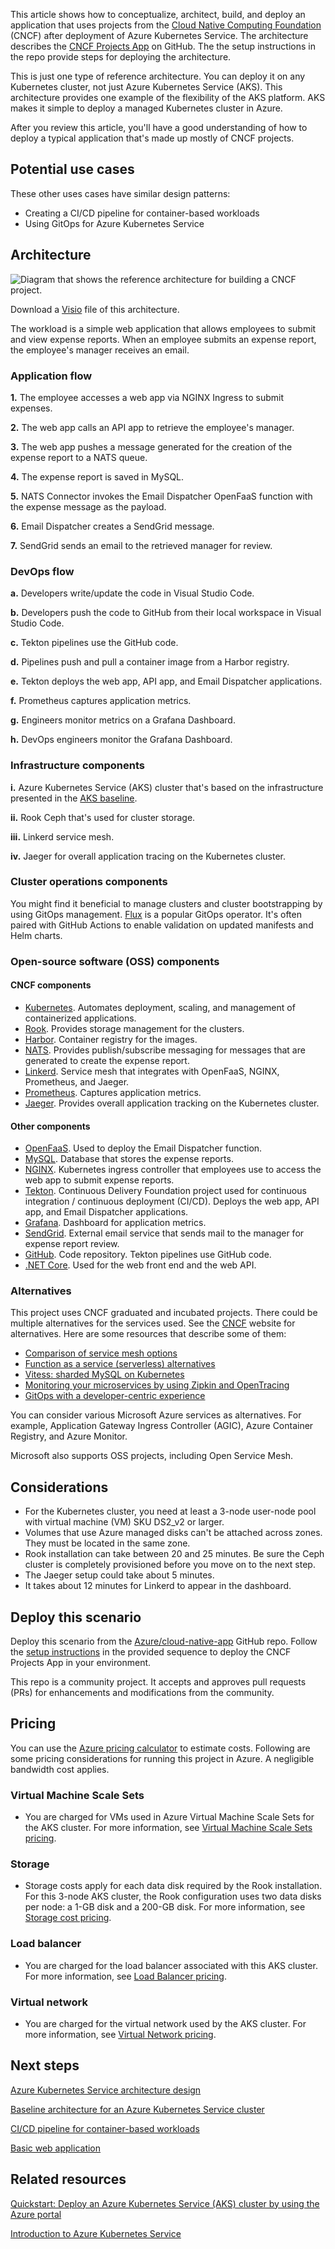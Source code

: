 This article shows how to conceptualize, architect, build, and deploy an application that uses projects from the [Cloud Native Computing Foundation](https://www.cncf.io/projects) (CNCF) after deployment of Azure Kubernetes Service. The architecture describes the [CNCF Projects App](https://github.com/Azure/cloud-native-app) on GitHub. The the setup instructions in the repo provide steps for deploying the architecture.

 This is just one type of reference architecture. You can deploy it on any Kubernetes cluster, not just Azure Kubernetes Service (AKS). This architecture provides one example of the flexibility of the AKS platform. AKS makes it simple to deploy a managed Kubernetes cluster in Azure.
 
After you review this article, you'll have a good understanding of how to deploy a typical application that's made up mostly of CNCF projects.

## Potential use cases
These other uses cases have similar design patterns:
- Creating a CI/CD pipeline for container-based workloads
- Using GitOps for Azure Kubernetes Service

## Architecture

![Diagram that shows the reference architecture for building a CNCF project.](./media/cncf-architecture.png)

Download a [Visio](https://arch-center.azureedge.net/cncf-architecture.vsdx) file of this architecture.

The workload is a simple web application that allows employees to submit and view expense reports. When an employee submits an expense report, the employee's manager receives an email. 

### Application flow

**1.** The employee accesses a web app via NGINX Ingress to submit expenses.

**2.** The web app calls an API app to retrieve the employee's manager.

**3.** The web app pushes a message generated for the creation of the expense report to a NATS queue.

**4.** The expense report is saved in MySQL.

**5.** NATS Connector invokes the Email Dispatcher OpenFaaS function with the expense message as the payload.

**6.** Email Dispatcher creates a SendGrid message.

**7.** SendGrid sends an email to the retrieved manager for review.

### DevOps flow

**a.** Developers write/update the code in Visual Studio Code.

**b.** Developers push the code to GitHub from their local workspace in Visual Studio Code.

**c.** Tekton pipelines use the GitHub code.

**d.** Pipelines push and pull a container image from a Harbor registry.

**e.** Tekton deploys the web app, API app, and Email Dispatcher applications.

**f.** Prometheus captures application metrics.

**g.** Engineers monitor metrics on a Grafana Dashboard.

**h.** DevOps engineers monitor the Grafana Dashboard.

### Infrastructure components

**i.** Azure Kubernetes Service (AKS) cluster that's based on the infrastructure presented in the [AKS baseline](../../reference-architectures/containers/aks/secure-baseline-aks.yml).

**ii.** Rook Ceph that's used for cluster storage.

**iii.** Linkerd service mesh.

**iv.** Jaeger for overall application tracing on the Kubernetes cluster.

### Cluster operations components

You might find it beneficial to manage clusters and cluster bootstrapping by using GitOps management. [Flux](https://fluxcd.io) is a popular GitOps operator. It's often paired with GitHub Actions to enable validation on updated manifests and Helm charts.

### Open-source software (OSS) components

#### CNCF components
- [Kubernetes](https://kubernetes.io). Automates deployment, scaling, and management of containerized applications.
- [Rook](https://rook.io). Provides storage management for the clusters. 
- [Harbor](https://goharbor.io). Container registry for the images.
- [NATS](https://nats.io). Provides publish/subscribe messaging for messages that are generated to create the expense report. 
- [Linkerd](https://linkerd.io). Service mesh that integrates with OpenFaaS, NGINX, Prometheus, and Jaeger. 
- [Prometheus](https://prometheus.io). Captures application metrics.
- [Jaeger](https://www.jaegertracing.io). Provides overall application tracking on the Kubernetes cluster. 

#### Other components 
- [OpenFaaS](https://www.openfaas.com). Used to deploy the Email Dispatcher function.
- [MySQL](https://www.mysql.com). Database that stores the expense reports. 
- [NGINX](https://www.nginx.com). Kubernetes ingress controller that employees use to access the web app to submit expense reports. 
- [Tekton](https://tekton.dev). Continuous Delivery Foundation project used for continuous integration / continuous deployment (CI/CD). Deploys the web app, API app, and Email Dispatcher applications.
- [Grafana](https://grafana.com). Dashboard for application metrics. 
- [SendGrid](https://sendgrid.com). External email service that sends mail to the manager for expense report review. 
- [GitHub](https://github.com). Code repository. Tekton pipelines use GitHub code.
- [.NET Core](/dotnet/core/about). Used for the web front end and the web API.

### Alternatives
This project uses CNCF graduated and incubated projects. There could be multiple alternatives for the services used. See the [CNCF](https://www.cncf.io) website for alternatives. Here are some resources that describe some of them:

* [Comparison of service mesh options](https://www.cncf.io/blog/2021/07/15/networking-with-a-service-mesh-use-cases-best-practices-and-comparison-of-top-mesh-options)
* [Function as a service (serverless) alternatives](https://landscape.cncf.io/serverless)
* [Vitess: sharded MySQL on Kubernetes](https://www.cncf.io/online-programs/vitess-sharded-mysql-on-kubernetes)
* [Monitoring your microservices by using Zipkin and OpenTracing](https://www.cncf.io/blog/2018/03/19/trace-your-microservices-application-with-zipkin-and-opentracing)
* [GitOps with a developer-centric experience](https://www.cncf.io/blog/2020/12/22/argocd-kubevela-gitops-with-developer-centric-experience)

You can consider various Microsoft Azure services as alternatives. For example, Application Gateway Ingress Controller (AGIC), Azure Container Registry, and Azure Monitor.

Microsoft also supports OSS projects, including Open Service Mesh.

## Considerations

* For the Kubernetes cluster, you need at least a 3-node user-node pool with virtual machine (VM) SKU DS2_v2 or larger.
* Volumes that use Azure managed disks can't be attached across zones. They must be located in the same zone.
* Rook installation can take between 20 and 25 minutes. Be sure the Ceph cluster is completely provisioned before you move on to the next step.
* The Jaeger setup could take about 5 minutes. 
* It takes about 12 minutes for Linkerd to appear in the dashboard.

## Deploy this scenario
Deploy this scenario from the [Azure/cloud-native-app](https://github.com/Azure/cloud-native-app) GitHub repo. Follow the [setup instructions](https://github.com/Azure/cloud-native-app/blob/main/notes.md) in the provided sequence to deploy the CNCF Projects App in your environment. 

This repo is a community project. It accepts and approves pull requests (PRs) for enhancements and modifications from the community.

## Pricing
You can use the [Azure pricing calculator](https://azure.microsoft.com/pricing/calculator) to estimate costs. Following are some pricing considerations for running this project in
Azure. A negligible bandwidth cost applies.

### Virtual Machine Scale Sets
* You are charged for VMs used in Azure Virtual Machine Scale Sets for the AKS cluster. For more information, see [Virtual Machine Scale Sets pricing](https://azure.microsoft.com/pricing/details/virtual-machine-scale-sets/linux).

### Storage
* Storage costs apply for each data disk required by the Rook installation. For this 3-node AKS cluster, the Rook configuration uses two data disks per node: a 1-GB disk and a 200-GB disk. For more information, see [Storage cost pricing](https://azure.microsoft.com/pricing/details/managed-disks).

### Load balancer
* You are charged for the load balancer associated with this AKS cluster. For more information, see [Load Balancer pricing](https://azure.microsoft.com/pricing/details/load-balancer/).

### Virtual network
* You are charged for the virtual network used by the AKS cluster. For more information, see [Virtual Network pricing](https://azure.microsoft.com/pricing/details/virtual-network). 

## Next steps

[Azure Kubernetes Service architecture design](../../reference-architectures/containers/aks-start-here.md)

[Baseline architecture for an Azure Kubernetes Service cluster](../../reference-architectures/containers/aks/secure-baseline-aks.yml)

[CI/CD pipeline for container-based workloads](../../example-scenario/apps/devops-with-aks.yml) 

[Basic web application](../../reference-architectures/app-service-web-app/basic-web-app.yml)


## Related resources 

[Quickstart: Deploy an Azure Kubernetes Service (AKS) cluster by using the Azure portal](/azure/aks/kubernetes-walkthrough-portal)

[Introduction to Azure Kubernetes Service](/learn/modules/intro-to-azure-kubernetes-service/)
